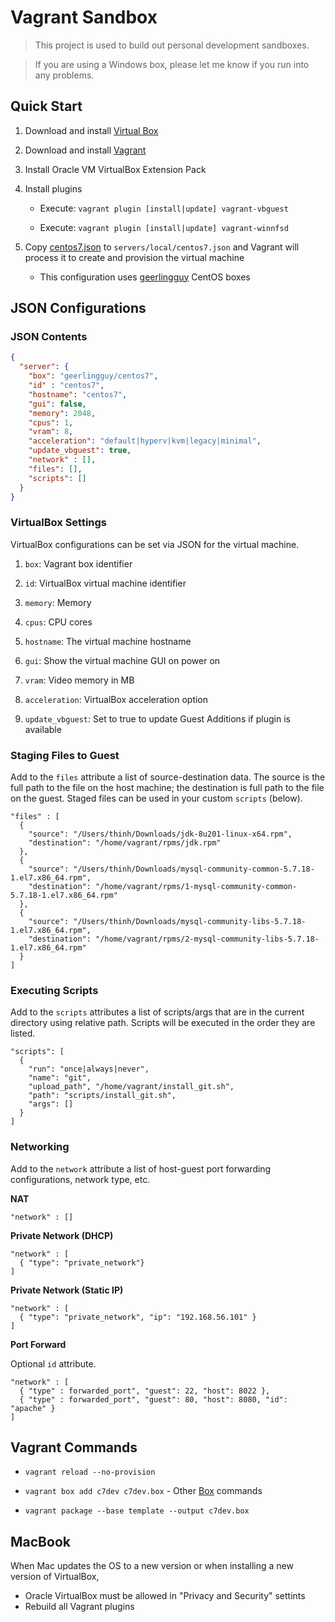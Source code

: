 # Vagrant Sandbox

> This project is used to build out personal development sandboxes.

> If you are using a Windows box, please let me know if you run into any problems.

## Quick Start

1. Download and install [Virtual Box](https://www.virtualbox.org/wiki/VirtualBox)

1. Download and install [Vagrant](https://www.vagrantup.com/)

1. Install Oracle VM VirtualBox Extension Pack

1. Install plugins

   - Execute: `vagrant plugin [install|update] vagrant-vbguest`

   - Execute: `vagrant plugin [install|update] vagrant-winnfsd`

1. Copy [centos7.json](servers/centos7.json) to `servers/local/centos7.json` and Vagrant will process it to create and 
   provision the virtual machine
   - This configuration uses [geerlingguy](https://app.vagrantup.com/geerlingguy/boxes/centos7) CentOS boxes

## JSON Configurations

### JSON Contents

```json
{
  "server": {
    "box": "geerlingguy/centos7",
    "id" : "centos7",
    "hostname": "centos7", 
    "gui": false,
    "memory": 2048,
    "cpus": 1,
    "vram": 8,
    "acceleration": "default|hyperv|kvm|legacy|minimal",
    "update_vbguest": true,
    "network" : [],
    "files": [],
    "scripts": []
  }
}
```

### VirtualBox Settings

VirtualBox configurations can be set via JSON for the virtual machine.

1. `box`: Vagrant box identifier

1. `id`: VirtualBox virtual machine identifier

1. `memory`: Memory

1. `cpus`: CPU cores

1. `hostname`: The virtual machine hostname

1. `gui`: Show the virtual machine GUI on power on

1. `vram`: Video memory in MB

1. `acceleration`: VirtualBox acceleration option

1. `update_vbguest`: Set to true to update Guest Additions if plugin is available

### Staging Files to Guest

Add to the `files` attribute a list of source-destination data. The source is the full path to the file on the host machine;
the destination is full path to the file on the guest. Staged files can be used in your custom `scripts` (below).

```
"files" : [
  {
    "source": "/Users/thinh/Downloads/jdk-8u201-linux-x64.rpm",
    "destination": "/home/vagrant/rpms/jdk.rpm"
  },
  {
    "source": "/Users/thinh/Downloads/mysql-community-common-5.7.18-1.el7.x86_64.rpm",
    "destination": "/home/vagrant/rpms/1-mysql-community-common-5.7.18-1.el7.x86_64.rpm"
  },
  {
    "source": "/Users/thinh/Downloads/mysql-community-libs-5.7.18-1.el7.x86_64.rpm",
    "destination": "/home/vagrant/rpms/2-mysql-community-libs-5.7.18-1.el7.x86_64.rpm"
  }
]
```

### Executing Scripts

Add to the `scripts` attributes a list of scripts/args that are in the current directory using relative path. Scripts will be executed in the order they are listed.

```
"scripts": [
  {
    "run": "once|always|never",
    "name": "git",
    "upload_path", "/home/vagrant/install_git.sh",
    "path": "scripts/install_git.sh",
    "args": []
  }
]
```

### Networking

Add to the `network` attribute a list of host-guest port forwarding configurations, network type, etc.

**NAT**

```
"network" : []
```

**Private Network (DHCP)**

```
"network" : [
  { "type": "private_network"}
]
```

**Private Network (Static IP)**

```
"network" : [
  { "type": "private_network", "ip": "192.168.56.101" }
]
```

**Port Forward**

Optional `id` attribute.

```
"network" : [
  { "type" : forwarded_port", "guest": 22, "host": 8022 },
  { "type" : forwarded_port", "guest": 80, "host": 8080, "id": "apache" }
]
```

## Vagrant Commands

- `vagrant reload --no-provision`

- `vagrant box add c7dev c7dev.box` - Other [Box](https://www.vagrantup.com/docs/cli/box.html) commands

- `vagrant package --base template --output c7dev.box`

## MacBook

When Mac updates the OS to a new version or when installing a new version of VirtualBox,

- Oracle VirtualBox must be allowed in "Privacy and Security" settints
- Rebuild all Vagrant plugins